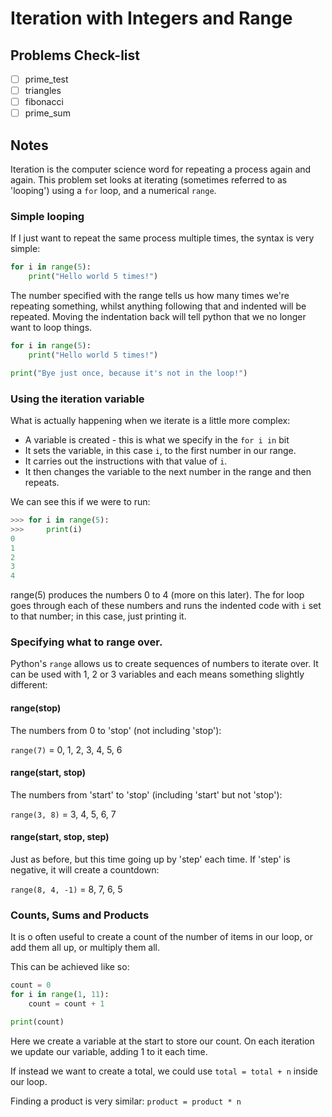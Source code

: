 # Iteration with Integers and Range

## Problems Check-list

* [ ] prime_test
* [ ] triangles
* [ ] fibonacci 
* [ ] prime_sum

## Notes

Iteration is the computer science word for repeating a process again and again. This problem set
looks at iterating (sometimes referred to as 'looping') using a `for` loop, and a numerical `range`.

### Simple looping

If I just want to repeat the same process multiple times, the syntax is very simple:

``` python
for i in range(5):
	print("Hello world 5 times!")
```

The number specified with the range tells us how many times we're repeating something, whilst
anything following that and indented will be repeated.  Moving the indentation back will tell
python that we no longer want to loop things.

``` python
for i in range(5):
	print("Hello world 5 times!")

print("Bye just once, because it's not in the loop!")
```

### Using the iteration variable

What is actually happening when we iterate is a little more complex:
  * A variable is created - this is what we specify in the `for i in` bit
  * It sets the variable, in this case `i`, to the first number in our range.
  * It carries out the instructions with that value of `i`.
  * It then changes the variable to the next number in the range and then repeats.

We can see this if we were to run:

``` python
>>> for i in range(5):
>>>		print(i)
0
1
2
3
4
```

range(5) produces the numbers 0 to 4 (more on this later). The for loop goes through each
of these numbers and runs the indented code with `i` set to that number; in this case, just
printing it.


### Specifying what to range over.

Python's `range` allows us to create sequences of numbers to iterate over.  It can be used
with 1, 2 or 3 variables and each means something slightly different:

#### range(stop)

The numbers from 0 to 'stop' (not including 'stop'):

`range(7)` = 0, 1, 2, 3, 4, 5, 6

#### range(start, stop)

The numbers from 'start' to 'stop' (including 'start' but not 'stop'):

`range(3, 8)` = 3, 4, 5, 6, 7

#### range(start, stop, step)

Just as before, but this time going up by 'step' each time. If 'step' is negative, it
will create a countdown:

`range(8, 4, -1)` = 8, 7, 6, 5


### Counts, Sums and Products

It is o often useful to create a count of the number of items in our loop, or add them
all up, or multiply them all.

This can be achieved like so:

``` python
count = 0
for i in range(1, 11):
	count = count + 1

print(count)
```

Here we create a variable at the start to store our count. On each iteration we update
our variable, adding 1 to it each time.

If instead we want to create a total, we could use `total = total + n` inside our loop.

Finding a product is very similar: `product = product * n`

